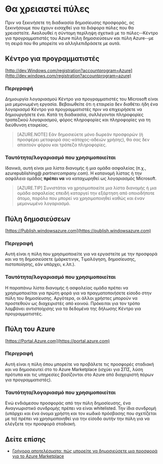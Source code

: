<properties
   pageTitle="Επισκόπηση των τα διάφορα πύλες που απαιτούνται για να δημιουργήσετε μια προσφορά για το Marketplace | Microsoft Azure"
   description="Επισκόπηση των τα διάφορα πύλες που απαιτούνται για να δημιουργήσετε μια προσφορά για το Marketplace"
   services="marketplace-publishing"
   documentationCenter=""
   authors="HannibalSII"
   manager="hascipio"
   editor=""/>

<tags
   ms.service="marketplace"
   ms.devlang="na"
   ms.topic="article"
   ms.tgt_pltfrm="na"
   ms.workload="na"
   ms.date="07/27/2016"
   ms.author="hascipio" />


# <a name="portals-you-will-need"></a>Θα χρειαστεί πύλες
Πριν να ξεκινήσετε τη διαδικασία δημοσίευσης προσφοράς, ας ξεκινήσουμε που έχουν εισαχθεί για τα διάφορα πύλες που θα χρειαστείτε. Ακολουθεί η σύντομη περίληψη σχετικά με το πύλες--Κέντρο για προγραμματιστές του Azure πύλη δημοσιεύσεων και πύλη Azure--με τη σειρά που θα μπορείτε να αλληλεπιδράσετε με αυτά.                                                                            
## <a name="developer-center"></a>Κέντρο για προγραμματιστές
[http://dev.Windows.com/registration?accountprogram=Azure](http://dev.windows.com/registration?accountprogram=azure)
### <a name="description"></a>Περιγραφή
Δημιουργία λογαριασμού Κέντρο για προγραμματιστές του Microsoft είναι μια μεμονωμένη εργασία. Βεβαιωθείτε ότι η εταιρεία δεν διαθέτει ήδη ένα λογαριασμό Κέντρο για προγραμματιστές πριν να επιχειρήσετε να δημιουργήσετε ένα. Κατά τη διαδικασία, συλλέγονται πληροφορίες τραπεζικού λογαριασμού, φόρος πληροφορίες και πληροφορίες για τη διεύθυνση εταιρείας.

> [AZURE.NOTE] Εάν δημοσιεύετε μόνο δωρεάν προσφορών (ή προσφέρει μεταφορά σας-κάτοχος-αδειών χρήσης), θα σας δεν απαιτούν φόρου και τράπεζα πληροφορίες.

### <a name="identityaccount-used"></a>Ταυτότητα/λογαριασμό που χρησιμοποιείται
Ιδανικά, αυτή είναι μια λίστα διανομής ή μια ομάδα ασφαλείας (π.χ., azurepublishing@ *partnercompany*.com). Η κατανομή λίστας ή την ασφάλεια ομάδας **πρέπει να** να καταχωρηθεί ως λογαριασμός Microsoft.

> [AZURE.TIP] Συνιστάται να χρησιμοποιείτε μια λίστα διανομής ή μια ομάδα ασφαλείας επειδή καταργεί την εξάρτηση από οποιοδήποτε άτομο, παρόλο που μπορεί να χρησιμοποιηθεί καθώς και έναν μεμονωμένο λογαριασμό.

## <a name="publishing-portal"></a>Πύλη δημοσιεύσεων
[https://Publish.windowsazure.com](https://publish.windowsazure.com)

### <a name="description"></a>Περιγραφή
Αυτή είναι η πύλη που χρησιμοποιείτε για να εργαστείτε με την προσφορά και να τη δημοσιεύσετε (μάρκετινγκ, Τιμολόγηση, δημοσίευσης, πιστοποίησης, εάν υπάρχει, κ.λπ.).

### <a name="identityaccount-used"></a>Ταυτότητα/λογαριασμό που χρησιμοποιείται
Η παραπάνω λίστα διανομής ή ασφαλείας ομάδα πρέπει να χρησιμοποιείται για πρώτη φορά για να πραγματοποιήσετε είσοδο στην πύλη του δημοσίευσης. Αργότερα, οι άλλοι χρήστες μπορούν να προστεθούν ως διαχειριστές από κοινού. Πρόκειται για τον τρόπο λαμβάνει αντιστοίχισης για τα δεδομένα της δήλωσης Κέντρο για προγραμματιστές.

## <a name="azure-portal"></a>Πύλη του Azure
[https://Portal.Azure.com](https://portal.azure.com)
### <a name="description"></a>Περιγραφή
Αυτή είναι η πύλη όπου μπορείτε να προβάλετε τις προσφορές σταδιακή και να δημοσιευτεί στο το Azure Marketplace (ισχύει για ΣΠΣ, λύση πρότυπα και τις υπηρεσίες βασίζονται στο Azure από διαχειριστή πόρων για προγραμματιστές).
### <a name="identityaccount-used"></a>Ταυτότητα/λογαριασμό που χρησιμοποιείται
Ενώ ενδιάμεσου προσφοράς από την πύλη δημοσίευσης, ένα Αναγνωριστικό συνδρομής πρέπει να είναι whitelisted. Την ίδια συνδρομή (υπάρχει και ένα όνομα χρήστη και τον κωδικό πρόσβασης που σχετίζεται με το) πρέπει να χρησιμοποιηθεί για την είσοδο αυτήν την πύλη για να ελέγξετε την προσφορά σταδιακή.

## <a name="see-also"></a>Δείτε επίσης
- [Γρήγορα αποτελέσματα: πώς μπορείτε να δημοσιεύσετε μια προσφορά για το Azure Marketplace](marketplace-publishing-getting-started.md)

